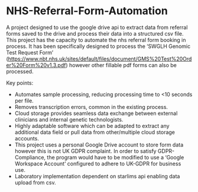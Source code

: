 # NHS-Referral-Form-Automation
A project designed to use the google drive api to extract data from referral forms saved to the drive and process their data into a structured csv file. This project has the capacity to automate the nhs referral form booking in process. It has been specifically designed to process the ‘SWGLH Genomic Test Request Form’ (https://www.nbt.nhs.uk/sites/default/files/document/GMS%20Test%20Order%20Form%20v1.3.pdf) however other fillable pdf forms can also be processed. 

Key points:

- Automates sample processing, reducing processing time to <10 seconds per file.
- Removes transcription errors, common in the existing process.
- Cloud storage provides seamless data exchange between external clinicians and internal genetic technologists.
- Highly adaptable software which can be adapted to extract any additional data field or pull data from other/multiple cloud storage accounts.
- This project uses a personal Google Drive account to store form data however this is not UK GDPR complaint. In order to satisfy GDPR-Compliance, the program would have to be modified to use a ‘Google Workspace Account’ configured to adhere to UK-GDPR for business use.
- Laboratory implementation dependent on starlims api enabling data upload from csv.

